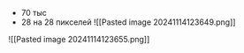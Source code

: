 - 70 тыс
- 28 на 28 пикселей
![[Pasted image 20241114123649.png]]

![[Pasted image 20241114123655.png]]
